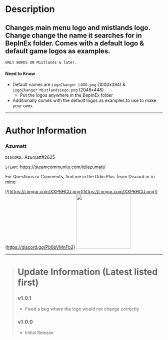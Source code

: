 # Description

## Changes main menu logo and mistlands logo. Change change the name it searches for in BepInEx folder. Comes with a default logo & default game logos as examples.

`ONLY WORKS ON Mistlands & later.`

#### Need to Know

- Default names are `LogoChanger_LOGO.png` (1000x394) & `LogoChanger_MistlandsLogo.png` (2048x448)
    - Put the logos anywhere in the BepInEx folder
- Additionally comes with the default logos as examples to use to make your own.

---

# Author Information

### Azumatt

`DISCORD:` Azumatt#2625

`STEAM:` https://steamcommunity.com/id/azumatt/

For Questions or Comments, find me in the Odin Plus Team Discord or in mine:

[![https://i.imgur.com/XXP6HCU.png](https://i.imgur.com/XXP6HCU.png)](https://discord.gg/Pb6bVMnFb2)
<a href="https://discord.gg/pdHgy6Bsng"><img src="https://i.imgur.com/Xlcbmm9.png" href="https://discord.gg/pdHgy6Bsng" width="175" height="175"></a>
***

> # Update Information (Latest listed first)
> ### v1.0.1
> - Fixed a bug where the logo would not change correctly
> ### v1.0.0
> - Initial Release